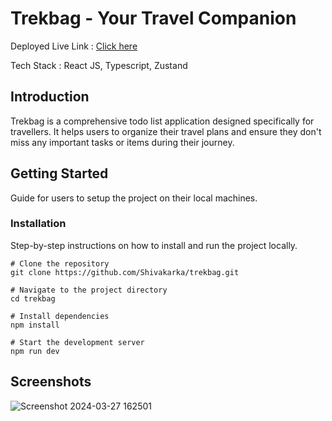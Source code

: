 # Trekbag - Your Travel Companion

Deployed Live Link : [Click here](https://trekbag-sk.vercel.app/)

Tech Stack : React JS, Typescript, Zustand

## Introduction

Trekbag is a comprehensive todo list application designed specifically for travellers. It helps users to organize their travel plans and ensure they don't miss any important tasks or items during their journey.

## Getting Started

Guide for users to setup the project on their local machines.

### Installation

Step-by-step instructions on how to install and run the project locally.

```
# Clone the repository
git clone https://github.com/Shivakarka/trekbag.git

# Navigate to the project directory
cd trekbag

# Install dependencies
npm install

# Start the development server
npm run dev

```

## Screenshots

![Screenshot 2024-03-27 162501](https://github.com/Shivakarka/Trekbag/assets/64298475/06119791-bf74-4eaf-9112-ed93836f277d)



